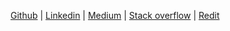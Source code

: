 [Github](https://github.com/johnfercher) | 
[Linkedin](https://www.linkedin.com/in/johnathan-fercher/) | 
[Medium](https://medium.com/@johnfercher) | 
[Stack overflow](https://stackoverflow.com/users/7805948/johnathan-fercher) | 
[Redit](https://www.reddit.com/user/jfercher)